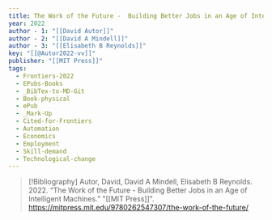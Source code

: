 ```yaml
---
title: The Work of the Future -  Building Better Jobs in an Age of Intelligent Machines
year: 2022
author - 1: "[[David Autor]]"
author - 2: "[[David A Mindell]]"
author - 3: "[[Elisabeth B Reynolds]]"
key: "[[@Autor2022-vv]]"
publisher: "[[MIT Press]]"
tags:
  - Frontiers-2022
  - EPubs-Books
  - _BibTex-to-MD-Git
  - Book-physical
  - ePub
  - _Mark-Up
  - Cited-for-Frontiers
  - Automation
  - Economics
  - Employment
  - Skill-demand
  - Technological-change
---
```


> [!Bibliography]
> Autor, David, David A Mindell, Elisabeth B Reynolds. 2022. “The Work of the Future -  Building Better Jobs in an Age of Intelligent Machines.” "[[MIT Press]]". https://mitpress.mit.edu/9780262547307/the-work-of-the-future/